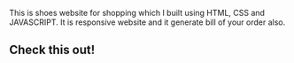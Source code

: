 This is shoes website for shopping which I built using HTML, CSS and JAVASCRIPT. It is responsive website and it generate bill of your order also.
<h2>Check this out!</h2>
